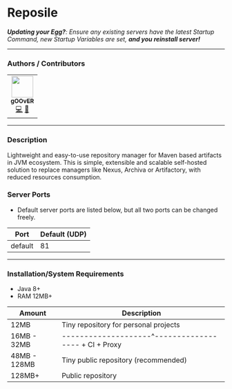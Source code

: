 # Reposile
***Updating your Egg?**: Ensure any existing servers have the latest Startup Command, new Startup Variables are set, **and you reinstall server!***
___
### Authors / Contributors
<!-- prettier-ignore-start -->
<!-- markdownlint-disable -->
<table>
    <tr>
        <td align="center">
            <a href="https://github.com/gOOvER">
                <img src="https://avatars.githubusercontent.com/u/116325" width="50px;" alt=""/><br /><sub><b>gOOvER</b></sub>
            </a>
            <br />
            <a href="https://github.com/parkervcp/eggs/commits?author=gOOvER" title="Codes">💻</a>
            <a href="https://github.com/parkervcp/eggs/commits?author=gOOvER" title="Maintains">🔨</a>
        </td>
    </tr>
</table>
<!-- markdownlint-enable -->
<!-- prettier-ignore-end -->

___
### Description
Lightweight and easy-to-use repository manager for Maven based artifacts in JVM ecosystem. This is simple, extensible and scalable self-hosted solution to replace managers like Nexus, Archiva or Artifactory, with reduced resources consumption.

### Server Ports
- Default server ports are listed below, but all two ports can be changed freely.

| Port | Default (UDP) |
|---------|---------|
| default | 81 |

___
### Installation/System Requirements

- Java 8+
- RAM 12MB+

|Amount|Description|
|-------------|--------------------------------------------------|
|12MB|Tiny repository for personal projects|
|16MB - 32MB |--------------------^------------------ + CI + Proxy|
|48MB - 128MB | Tiny public repository (recommended)|
|128MB+ | Public repository|
